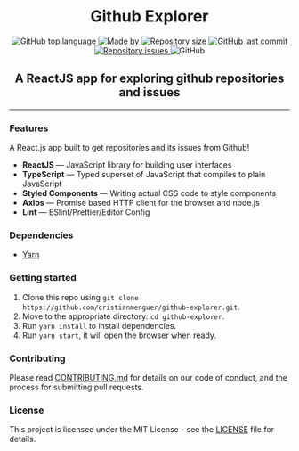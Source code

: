 <h1 align="center">Github Explorer</h1>

<p align="center">
  <img alt="GitHub top language" src="https://img.shields.io/github/languages/top/cristianmenguer/github-explorer?color=%FF9000">

  <a href="https://www.linkedin.com/in/cristianmenguer/">
    <img alt="Made by" src="https://img.shields.io/badge/made%20by-Cristian%20Menguer-orange">
  </a>

  <img alt="Repository size" src="https://img.shields.io/github/repo-size/cristianmenguer/github-explorer?color=%235636D3">

  <a href="https://github.com/cristianmenguer/github-explorer/commits/master">
    <img alt="GitHub last commit" src="https://img.shields.io/github/last-commit/cristianmenguer/github-explorer?color=%235636D3">
  </a>

  <a href="https://github.com/cristianmenguer/github-explorer/issues">
    <img alt="Repository issues" src="https://img.shields.io/github/issues/cristianmenguer/github-explorer?color=%235636D3">
  </a>

  <img alt="GitHub" src="https://img.shields.io/github/license/cristianmenguer/github-explorer?color=%235636D3">
</p>

<h2 align="center">A ReactJS app for exploring github repositories and issues</h2>

<hr />

### Features

A React.js app built to get repositories and its issues from Github!

- **ReactJS** — JavaScript library for building user interfaces
- **TypeScript** — Typed superset of JavaScript that compiles to plain JavaScript
- **Styled Components** — Writing actual CSS code to style components
- **Axios** — Promise based HTTP client for the browser and node.js
- **Lint** — ESlint/Prettier/Editor Config

### Dependencies

- [Yarn](https://yarnpkg.com/pt-BR/docs/install)

### Getting started

1. Clone this repo using `git clone https://github.com/cristianmenguer/github-explorer.git`.
2. Move to the appropriate directory: `cd github-explorer`.<br />
3. Run `yarn install` to install dependencies.<br />
4. Run `yarn start`, it will open the browser when ready.

### Contributing

Please read [CONTRIBUTING.md](CONTRIBUTING.md) for details on our code of conduct, and the process for submitting pull requests.

### License

This project is licensed under the MIT License - see the [LICENSE](LICENSE) file for details.

